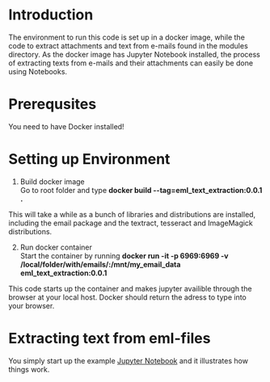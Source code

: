 # Introduction

The environment to run this code is set up in a docker image, while the code to extract attachments and text from e-mails found in the modules directory. As the docker image has Jupyter Notebook installed, the process of extracting texts from e-mails and their attachments can easily be done using Notebooks.

# Prerequsites
You need to have Docker installed!

# Setting up Environment

1. Build docker image  
Go to root folder and type **docker build --tag=eml_text_extraction:0.0.1 .**

This will take a while as a bunch of libraries and distributions are installed, including the email package and the textract, tesseract and ImageMagick distributions.

2. Run docker container  
Start the container by running **docker run -it -p 6969:6969 -v /local/folder/with/emails/:/mnt/my_email_data eml_text_extraction:0.0.1**

This code starts up the container and makes jupyter availible through the browser at your local host. Docker should return the adress to type into your browser.

# Extracting text from eml-files
You simply start up the example [Jupyter Notebook](https://github.com/esbeneickhardt/emlTextExtraction/tree/master/notebook) and it illustrates how things work.
